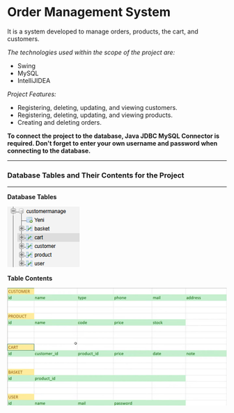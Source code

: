 # Order Management System

It is a system developed to manage orders, products, the cart, and customers.

*The technologies used within the scope of the project are:*

- Swing
- MySQL
- IntelliJIDEA

*Project Features:*

- Registering, deleting, updating, and viewing customers.
- Registering, deleting, updating, and viewing products.
- Creating and deleting orders.

**To connect the project to the database, Java JDBC MySQL Connector is required. Don't forget to enter your own username and password when connecting to the database.**

---

### Database Tables and Their Contents for the Project ###

---

**Database Tables**

![Database](/PatikaCustomer/img/database.png)

**Table Contents**

![DatabaseC](/PatikaCustomer/img/database_contents.png)
